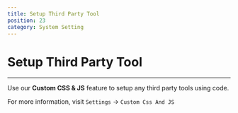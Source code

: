```yaml
---
title: Setup Third Party Tool
position: 23
category: System Setting
---
```


# Setup Third Party Tool

---

Use our **Custom CSS & JS** feature to setup any third party tools using code.

For more information, visit `Settings` -> `Custom Css And JS`
